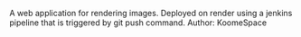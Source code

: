 
A web application for rendering images. Deployed on render using a jenkins pipeline that is triggered by git push command.
Author: KoomeSpace